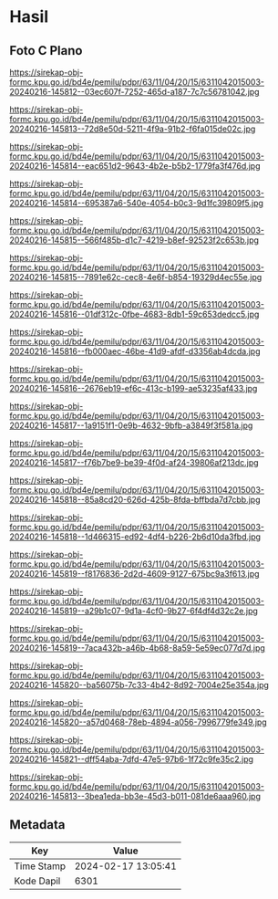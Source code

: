 # Hasil

## Foto C Plano

https://sirekap-obj-formc.kpu.go.id/bd4e/pemilu/pdpr/63/11/04/20/15/6311042015003-20240216-145812--03ec607f-7252-465d-a187-7c7c56781042.jpg

https://sirekap-obj-formc.kpu.go.id/bd4e/pemilu/pdpr/63/11/04/20/15/6311042015003-20240216-145813--72d8e50d-5211-4f9a-91b2-f6fa015de02c.jpg

https://sirekap-obj-formc.kpu.go.id/bd4e/pemilu/pdpr/63/11/04/20/15/6311042015003-20240216-145814--eac651d2-9643-4b2e-b5b2-1779fa3f476d.jpg

https://sirekap-obj-formc.kpu.go.id/bd4e/pemilu/pdpr/63/11/04/20/15/6311042015003-20240216-145814--695387a6-540e-4054-b0c3-9d1fc39809f5.jpg

https://sirekap-obj-formc.kpu.go.id/bd4e/pemilu/pdpr/63/11/04/20/15/6311042015003-20240216-145815--566f485b-d1c7-4219-b8ef-92523f2c653b.jpg

https://sirekap-obj-formc.kpu.go.id/bd4e/pemilu/pdpr/63/11/04/20/15/6311042015003-20240216-145815--7891e62c-cec8-4e6f-b854-19329d4ec55e.jpg

https://sirekap-obj-formc.kpu.go.id/bd4e/pemilu/pdpr/63/11/04/20/15/6311042015003-20240216-145816--01df312c-0fbe-4683-8db1-59c653dedcc5.jpg

https://sirekap-obj-formc.kpu.go.id/bd4e/pemilu/pdpr/63/11/04/20/15/6311042015003-20240216-145816--fb000aec-46be-41d9-afdf-d3356ab4dcda.jpg

https://sirekap-obj-formc.kpu.go.id/bd4e/pemilu/pdpr/63/11/04/20/15/6311042015003-20240216-145816--2676eb19-ef6c-413c-b199-ae53235af433.jpg

https://sirekap-obj-formc.kpu.go.id/bd4e/pemilu/pdpr/63/11/04/20/15/6311042015003-20240216-145817--1a9151f1-0e9b-4632-9bfb-a3849f3f581a.jpg

https://sirekap-obj-formc.kpu.go.id/bd4e/pemilu/pdpr/63/11/04/20/15/6311042015003-20240216-145817--f76b7be9-be39-4f0d-af24-39806af213dc.jpg

https://sirekap-obj-formc.kpu.go.id/bd4e/pemilu/pdpr/63/11/04/20/15/6311042015003-20240216-145818--85a8cd20-626d-425b-8fda-bffbda7d7cbb.jpg

https://sirekap-obj-formc.kpu.go.id/bd4e/pemilu/pdpr/63/11/04/20/15/6311042015003-20240216-145818--1d466315-ed92-4df4-b226-2b6d10da3fbd.jpg

https://sirekap-obj-formc.kpu.go.id/bd4e/pemilu/pdpr/63/11/04/20/15/6311042015003-20240216-145819--f8176836-2d2d-4609-9127-675bc9a3f613.jpg

https://sirekap-obj-formc.kpu.go.id/bd4e/pemilu/pdpr/63/11/04/20/15/6311042015003-20240216-145819--a29b1c07-9d1a-4cf0-9b27-6f4df4d32c2e.jpg

https://sirekap-obj-formc.kpu.go.id/bd4e/pemilu/pdpr/63/11/04/20/15/6311042015003-20240216-145819--7aca432b-a46b-4b68-8a59-5e59ec077d7d.jpg

https://sirekap-obj-formc.kpu.go.id/bd4e/pemilu/pdpr/63/11/04/20/15/6311042015003-20240216-145820--ba56075b-7c33-4b42-8d92-7004e25e354a.jpg

https://sirekap-obj-formc.kpu.go.id/bd4e/pemilu/pdpr/63/11/04/20/15/6311042015003-20240216-145820--a57d0468-78eb-4894-a056-7996779fe349.jpg

https://sirekap-obj-formc.kpu.go.id/bd4e/pemilu/pdpr/63/11/04/20/15/6311042015003-20240216-145821--dff54aba-7dfd-47e5-97b6-1f72c9fe35c2.jpg

https://sirekap-obj-formc.kpu.go.id/bd4e/pemilu/pdpr/63/11/04/20/15/6311042015003-20240216-145813--3bea1eda-bb3e-45d3-b011-081de6aaa960.jpg


## Metadata

| Key        | Value               |
| ---------- | ------------------- |
| Time Stamp | 2024-02-17 13:05:41 |
| Kode Dapil | 6301                |



